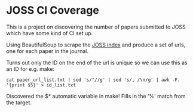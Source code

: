 # JOSS CI Coverage

This is a project on discovering the number of papers submitted to JOSS which have some kind of CI set up.

Using BeautifulSoup to scrape the [JOSS index](https://joss.theoj.org/papers?page=1) and produce a set of urls, one for each paper in the journal.

Turns out only the ID on the end of the url is unique so we can use this as an ID for e.g. make:

`cat paper_url_list.txt | sed 's/"//g' | sed 's/, /\n/g' | awk -F. '{print $5}' > id_list.txt`

Discovered the $* automatic variable in make! Fills in the '%' match from the target.
